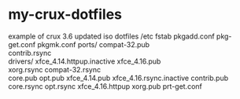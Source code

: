 # my-crux-dotfiles

example of crux 3.6 updated iso dotfiles
/etc
	fstab
	pkgadd.conf
	pkg-get.conf
	pkgmk.conf
	ports/
		compat-32.pub    
		contrib.rsync  
		drivers/
		xfce_4.14.httpup.inactive
		xfce_4.16.pub             
		xorg.rsync
		compat-32.rsync  
		core.pub
		opt.pub
		xfce_4.14.pub
		xfce_4.16.rsync.inactive
		contrib.pub
		core.rsync
		opt.rsync
		xfce_4.16.httpup
		xorg.pub
	prt-get.conf

		
